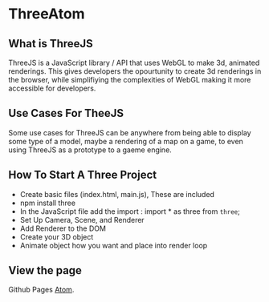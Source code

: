 # ThreeAtom
## What is ThreeJS
  ThreeJS is a JavaScript library / API that uses WebGL to make 3d, animated  renderings. This gives developers
  the opourtunity to create 3d renderings in the browser, while simplifiying the complexities of WebGL making
  it more accessible for developers.

## Use Cases For TheeJS
  Some use cases for ThreeJS can be anywhere from being able to display some type of a model, maybe a rendering of a
  map on a game, to even using ThreeJS as a prototype to a gaeme engine.

## How To Start A Three Project
  - Create basic files (index.html, main.js), These are included
  - npm install three
  - In the JavaScript file add the import :  import * as three from `three`;
  - Set Up Camera, Scene, and Renderer
  - Add Renderer to the DOM
  - Create your 3D object
  - Animate object how you want and place into render loop

## View the page
Github Pages [Atom](https://zachs13.github.io/ThreeAtom/Atom/).
